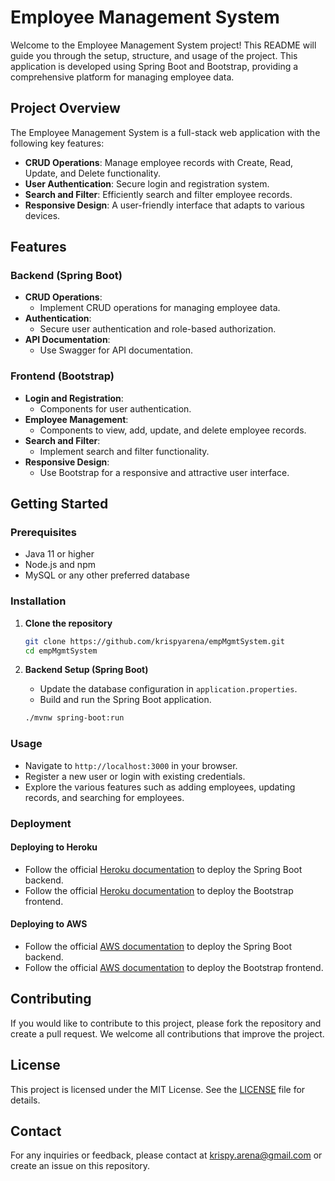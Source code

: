 # Employee Management System

Welcome to the Employee Management System project! This README will guide you through the setup, structure, and usage of the project. This application is developed using Spring Boot and Bootstrap, providing a comprehensive platform for managing employee data.

## Project Overview

The Employee Management System is a full-stack web application with the following key features:

- **CRUD Operations**: Manage employee records with Create, Read, Update, and Delete functionality.
- **User Authentication**: Secure login and registration system.
- **Search and Filter**: Efficiently search and filter employee records.
- **Responsive Design**: A user-friendly interface that adapts to various devices.

## Features

### Backend (Spring Boot)

- **CRUD Operations**: 
  - Implement CRUD operations for managing employee data.
- **Authentication**:
  - Secure user authentication and role-based authorization.
- **API Documentation**:
  - Use Swagger for API documentation.

### Frontend (Bootstrap)

- **Login and Registration**:
  - Components for user authentication.
- **Employee Management**:
  - Components to view, add, update, and delete employee records.
- **Search and Filter**:
  - Implement search and filter functionality.
- **Responsive Design**:
  - Use Bootstrap for a responsive and attractive user interface.

## Getting Started

### Prerequisites

- Java 11 or higher
- Node.js and npm
- MySQL or any other preferred database

### Installation

1. **Clone the repository**
   ```bash
   git clone https://github.com/krispyarena/empMgmtSystem.git
   cd empMgmtSystem
   ```

2. **Backend Setup (Spring Boot)**
   - Update the database configuration in `application.properties`.
   - Build and run the Spring Boot application.
   ```bash
   ./mvnw spring-boot:run
   ```


### Usage

- Navigate to `http://localhost:3000` in your browser.
- Register a new user or login with existing credentials.
- Explore the various features such as adding employees, updating records, and searching for employees.

### Deployment

#### Deploying to Heroku

- Follow the official [Heroku documentation](https://devcenter.heroku.com/articles/deploying-spring-boot-apps-to-heroku) to deploy the Spring Boot backend.
- Follow the official [Heroku documentation](https://devcenter.heroku.com/articles/deploying-react-apps) to deploy the Bootstrap frontend.

#### Deploying to AWS

- Follow the official [AWS documentation](https://aws.amazon.com/getting-started/hands-on/deploy-springboot-application/) to deploy the Spring Boot backend.
- Follow the official [AWS documentation](https://aws.amazon.com/getting-started/hands-on/deploy-react-app-cicd-amplify/) to deploy the Bootstrap frontend.

## Contributing

If you would like to contribute to this project, please fork the repository and create a pull request. We welcome all contributions that improve the project.

## License

This project is licensed under the MIT License. See the [LICENSE](LICENSE) file for details.

## Contact

For any inquiries or feedback, please contact at krispy.arena@gmail.com or create an issue on this repository.
